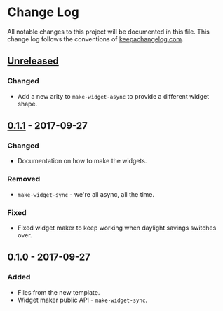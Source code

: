 # Change Log
All notable changes to this project will be documented in this file. This change log follows the conventions of [keepachangelog.com](http://keepachangelog.com/).

## [Unreleased]
### Changed
- Add a new arity to `make-widget-async` to provide a different widget shape.

## [0.1.1] - 2017-09-27
### Changed
- Documentation on how to make the widgets.

### Removed
- `make-widget-sync` - we're all async, all the time.

### Fixed
- Fixed widget maker to keep working when daylight savings switches over.

## 0.1.0 - 2017-09-27
### Added
- Files from the new template.
- Widget maker public API - `make-widget-sync`.

[Unreleased]: https://github.com/your-name/forwardmx/compare/0.1.1...HEAD
[0.1.1]: https://github.com/your-name/forwardmx/compare/0.1.0...0.1.1
